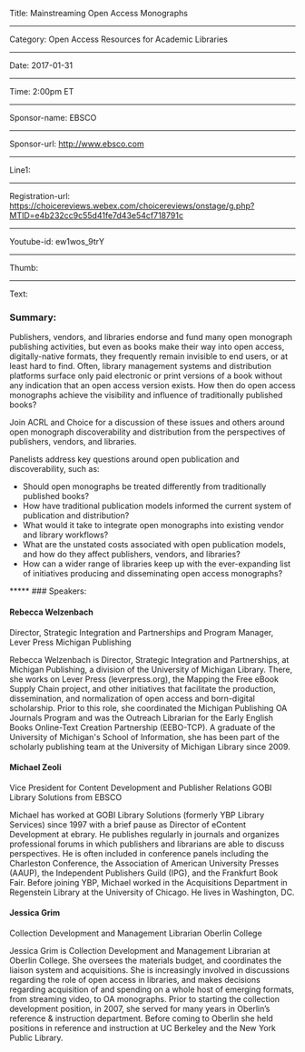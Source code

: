 Title: Mainstreaming Open Access Monographs

----

Category: Open Access Resources for Academic Libraries

----

Date: 2017-01-31

----

Time: 2:00pm ET

----

Sponsor-name: EBSCO

----

Sponsor-url: http://www.ebsco.com

----

Line1: 

----

Registration-url: https://choicereviews.webex.com/choicereviews/onstage/g.php?MTID=e4b232cc9c55d41fe7d43e54cf718791c

----

Youtube-id: ew1wos_9trY

----

Thumb: 

----

Text: 

### Summary:
Publishers, vendors, and libraries endorse and fund many open monograph publishing activities, but even as books make their way into open access, digitally-native formats, they frequently remain invisible to end users, or at least hard to find. Often, library management systems and distribution platforms surface only paid electronic or print versions of a book without any indication that an open access version exists. How then do open access monographs achieve the visibility and influence of traditionally published books?

 Join ACRL and Choice for a discussion of these issues and others around open monograph discoverability and distribution from the perspectives of publishers, vendors, and libraries. 
 
Panelists address key questions around open publication and discoverability, such as:

<ul><li> Should open monographs be treated differently from traditionally published books?</li>
<li> How have traditional publication models informed the current system of publication and distribution?</li>
<li> What would it take to integrate open monographs into existing vendor and library workflows?</li>
<li> What are the unstated costs associated with open publication models, and how do they affect publishers, vendors, and libraries?</li>
<li> How can a wider range of libraries keep up with the ever-expanding list of initiatives producing and disseminating open access monographs?</li></ul>
*****
### Speakers:
<h4 class="u-no_margin delta">Rebecca Welzenbach</h4>
Director, Strategic Integration and Partnerships and Program Manager, Lever Press
Michigan Publishing

 Rebecca Welzenbach is Director, Strategic Integration and Partnerships, at Michigan Publishing, a division of the University of Michigan Library. There, she works on Lever Press (leverpress.org), the Mapping the Free eBook Supply Chain project, and other initiatives that facilitate the production, dissemination, and normalization of open access and born-digital scholarship. Prior to this role, she coordinated the Michigan Publishing OA Journals Program and was the Outreach Librarian for the Early English Books Online-Text Creation Partnership (EEBO-TCP). A graduate of the University of Michigan's School of Information, she has been part of the scholarly publishing team at the University of Michigan Library since 2009. 

#### Michael Zeoli
Vice President for Content Development and Publisher Relations
GOBI Library Solutions from EBSCO

 Michael has worked at GOBI Library Solutions (formerly YBP Library Services) since 1997 with a brief pause as Director of eContent Development at ebrary. He publishes regularly in journals and organizes professional forums in which publishers and librarians are able to discuss perspectives. He is often included in conference panels including the Charleston Conference, the Association of American University Presses (AAUP), the Independent Publishers Guild (IPG), and the Frankfurt Book Fair. Before joining YBP, Michael worked in the Acquisitions Department in Regenstein Library at the University of Chicago. He lives in Washington, DC.

#### Jessica Grim
Collection Development and Management Librarian
Oberlin College

 Jessica Grim is Collection Development and Management Librarian at Oberlin College. She oversees the materials budget, and coordinates the liaison system and acquisitions. She is increasingly involved in discussions regarding the role of open access in libraries, and makes decisions regarding acquisition of and spending on a whole host of emerging formats, from streaming video, to OA monographs. Prior to starting the collection development position, in 2007, she served for many years in Oberlin’s reference & instruction department. Before coming to Oberlin she held positions in reference and instruction at UC Berkeley and the New York Public Library.